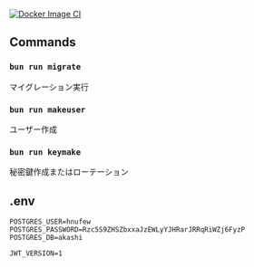 [![Docker Image CI](https://github.com/Delta-Time/Akashi/actions/workflows/docker-image.yml/badge.svg?branch=master)](https://github.com/Delta-Time/Akashi/actions/workflows/docker-image.yml)

## Commands

### `bun run migrate`
マイグレーション実行

### `bun run makeuser`
ユーザー作成

### `bun run keymake`
秘密鍵作成またはローテーション

## .env
```
POSTGRES_USER=hnufew
POSTGRES_PASSWORD=Rzc5S9ZHSZbxxaJzEWLyYJHRarJRRqRiWZj6FyzP
POSTGRES_DB=akashi

JWT_VERSION=1
```
